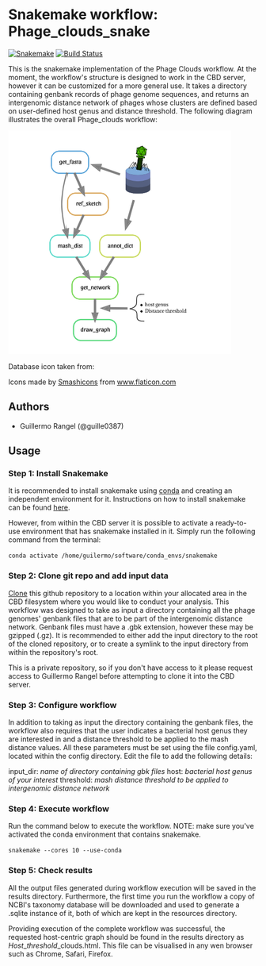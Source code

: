 # Snakemake workflow: Phage_clouds_snake

[![Snakemake](https://img.shields.io/badge/snakemake-≥5.7.0-brightgreen.svg)](https://snakemake.bitbucket.io)
[![Build Status](https://travis-ci.org/snakemake-workflows/Phage_clouds_snake.svg?branch=master)](https://travis-ci.org/snakemake-workflows/Phage_clouds_snake)

This is the snakemake implementation of the Phage Clouds workflow. At the moment, the workflow's structure is designed to work in the CBD server, however it can be customized for a more general use. It takes a directory containing genbank records of phage genome sequences, and returns an intergenomic distance network of phages whose clusters are defined based on user-defined host genus and distance threshold. The following diagram illustrates the overall Phage_clouds workflow:

![Phage_clouds](https://github.com/guille0387/Phage_clouds_snake/blob/master/dag.png)

Database icon taken from: <div>Icons made by <a href="https://www.flaticon.com/authors/smashicons" title="Smashicons">Smashicons</a> from <a href="https://www.flaticon.com/" title="Flaticon">www.flaticon.com</a></div>

## Authors

* Guillermo Rangel (@guille0387)

## Usage

### Step 1: Install Snakemake

It is recommended to install snakemake using [conda](https://conda.io/projects/conda/en/latest/user-guide/install/index.html) and creating an independent environment for it. Instructions on how to install snakemake can be found [here](https://snakemake.readthedocs.io/en/stable/getting_started/installation.html).

However, from within the CBD server it is possible to activate a ready-to-use environment that has snakemake installed in it. Simply run the following command from the terminal:

`conda activate /home/guilermo/software/conda_envs/snakemake`

### Step 2: Clone git repo and add input data

[Clone](https://help.github.com/en/articles/cloning-a-repository) this github repository to a location within your allocated
area in the CBD filesystem where you would like to conduct your analysis. This workflow was designed to take as input a directory containing all the phage genomes' genbank files that are to be part of the intergenomic distance network. Genbank files must have a .gbk extension, however these may be gzipped (.gz). It is recommended to either add the input directory to the root of the cloned repository, or to create a symlink to the input directory from within the repository's root.

This is a private repository, so if you don't have access to it please request access to Guillermo Rangel before attempting to clone it into the CBD server.

### Step 3: Configure workflow

In addition to taking as input the directory containing the genbank files, the workflow also requires that the user indicates a bacterial host genus they are interested in and a distance threshold to be applied to the mash distance values. All these parameters must be set using the file config.yaml, located within the config directory. Edit the file to add the following details:

input_dir: *name of directory containing gbk files*
host: *bacterial host genus of your interest*
threshold: *mash distance threshold to be applied to intergenomic distance network*

### Step 4: Execute workflow

Run the command below to execute the workflow. NOTE: make sure you've activated the conda environment that contains snakemake.

`snakemake --cores 10 --use-conda`

### Step 5: Check results

All the output files generated during workflow execution will be saved in the results directory. Furthermore, the first time you run the workflow a copy of NCBI's taxonomy database will be downloaded and used to generate a .sqlite instance of it, both of which are kept in the resources directory.

Providing execution of the complete workflow was successful, the requested host-centric graph should be found in the results directory as *Host*_*threshold*_clouds.html. This file can be visualised in any wen browser such as Chrome, Safari, Firefox.
